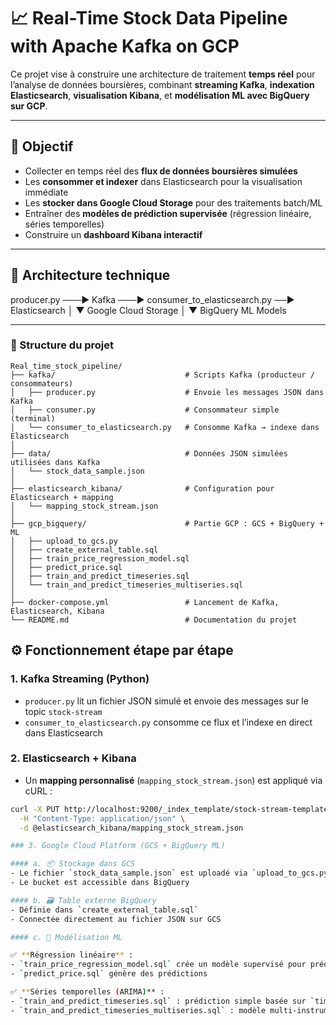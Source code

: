# 📈 Real-Time Stock Data Pipeline with Apache Kafka on GCP

Ce projet vise à construire une architecture de traitement **temps réel** pour l’analyse de données boursières, combinant **streaming Kafka**, **indexation Elasticsearch**, **visualisation Kibana**, et **modélisation ML avec BigQuery sur GCP**.

---

## 🎯 Objectif

- Collecter en temps réel des **flux de données boursières simulées**
- Les **consommer et indexer** dans Elasticsearch pour la visualisation immédiate
- Les **stocker dans Google Cloud Storage** pour des traitements batch/ML
- Entraîner des **modèles de prédiction supervisée** (régression linéaire, séries temporelles)
- Construire un **dashboard Kibana interactif**

---

## 🧱 Architecture technique
producer.py ───▶ Kafka ───▶ consumer_to_elasticsearch.py ──▶ Elasticsearch
│
▼
Google Cloud Storage
│
▼
BigQuery ML Models

---

### 📁 Structure du projet

```text
Real_time_stock_pipeline/
├── kafka/                             # Scripts Kafka (producteur / consommateurs)
│   ├── producer.py                    # Envoie les messages JSON dans Kafka
│   ├── consumer.py                    # Consommateur simple (terminal)
│   └── consumer_to_elasticsearch.py   # Consomme Kafka → indexe dans Elasticsearch
│
├── data/                              # Données JSON simulées utilisées dans Kafka
│   └── stock_data_sample.json
│
├── elasticsearch_kibana/              # Configuration pour Elasticsearch + mapping
│   └── mapping_stock_stream.json
│
├── gcp_bigquery/                      # Partie GCP : GCS + BigQuery + ML
│   ├── upload_to_gcs.py
│   ├── create_external_table.sql
│   ├── train_price_regression_model.sql
│   ├── predict_price.sql
│   ├── train_and_predict_timeseries.sql
│   └── train_and_predict_timeseries_multiseries.sql
│
├── docker-compose.yml                 # Lancement de Kafka, Elasticsearch, Kibana
└── README.md                          # Documentation du projet
```
## ⚙️ Fonctionnement étape par étape

### 1. Kafka Streaming (Python)

- `producer.py` lit un fichier JSON simulé et envoie des messages sur le topic `stock-stream`
- `consumer_to_elasticsearch.py` consomme ce flux et l’indexe en direct dans Elasticsearch

### 2. Elasticsearch + Kibana

- Un **mapping personnalisé** (`mapping_stock_stream.json`) est appliqué via cURL :

```bash
curl -X PUT http://localhost:9200/_index_template/stock-stream-template \
  -H "Content-Type: application/json" \
  -d @elasticsearch_kibana/mapping_stock_stream.json 

### 3. Google Cloud Platform (GCS + BigQuery ML)

#### a. 📦 Stockage dans GCS
- Le fichier `stock_data_sample.json` est uploadé via `upload_to_gcs.py`
- Le bucket est accessible dans BigQuery

#### b. 🗃 Table externe BigQuery
- Définie dans `create_external_table.sql`
- Connectée directement au fichier JSON sur GCS

#### c. 🧠 Modélisation ML

✅ **Régression linéaire** :
- `train_price_regression_model.sql` crée un modèle supervisé pour prédire `last_price`
- `predict_price.sql` génère des prédictions

✅ **Séries temporelles (ARIMA)** :
- `train_and_predict_timeseries.sql` : prédiction simple basée sur `timestamp`
- `train_and_predict_timeseries_multiseries.sql` : modèle multi-instruments (via `instrument_token`)

